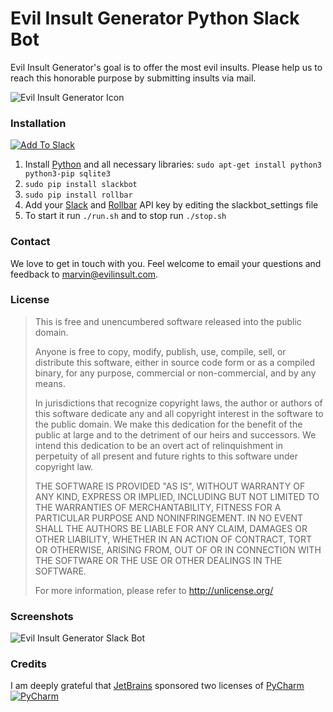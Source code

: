 # Evil Insult Generator Python Slack Bot

Evil Insult Generator's goal is to offer the most evil insults. Please help us to reach this honorable purpose by submitting insults
via mail.

![Evil Insult Generator Icon](https://cloud.githubusercontent.com/assets/22981912/19600664/5521d010-97a6-11e6-9f67-fec931b199d7.png)

### Installation

[![Add To Slack](https://cloud.githubusercontent.com/assets/23461319/20279296/4df779c4-aaa8-11e6-854b-c020210ff456.png)](https://slack.com/)

1. Install [Python](https://www.python.org/) and all necessary libraries: `sudo apt-get install python3 python3-pip sqlite3`
2. `sudo pip install slackbot`
3. `sudo pip install rollbar`
4. Add your [Slack](https://api.slack.com/) and [Rollbar](https://rollbar.com/) API key by editing the slackbot_settings file
5. To start it run `./run.sh` and to stop run `./stop.sh`

### Contact

We love to get in touch with you. Feel welcome to email your questions and feedback to [marvin@evilinsult.com](mailto:marvin@evilinsult.com).

### License
> This is free and unencumbered software released into the public domain.
> 
> Anyone is free to copy, modify, publish, use, compile, sell, or
> distribute this software, either in source code form or as a compiled
> binary, for any purpose, commercial or non-commercial, and by any
> means.
> 
> In jurisdictions that recognize copyright laws, the author or authors
> of this software dedicate any and all copyright interest in the
> software to the public domain. We make this dedication for the benefit
> of the public at large and to the detriment of our heirs and
> successors. We intend this dedication to be an overt act of
> relinquishment in perpetuity of all present and future rights to this
> software under copyright law.
> 
> THE SOFTWARE IS PROVIDED "AS IS", WITHOUT WARRANTY OF ANY KIND,
> EXPRESS OR IMPLIED, INCLUDING BUT NOT LIMITED TO THE WARRANTIES OF
> MERCHANTABILITY, FITNESS FOR A PARTICULAR PURPOSE AND NONINFRINGEMENT.
> IN NO EVENT SHALL THE AUTHORS BE LIABLE FOR ANY CLAIM, DAMAGES OR
> OTHER LIABILITY, WHETHER IN AN ACTION OF CONTRACT, TORT OR OTHERWISE,
> ARISING FROM, OUT OF OR IN CONNECTION WITH THE SOFTWARE OR THE USE OR
> OTHER DEALINGS IN THE SOFTWARE.
> 
> For more information, please refer to <http://unlicense.org/>

### Screenshots

![Evil Insult Generator Slack Bot](https://cloud.githubusercontent.com/assets/23509199/20364325/f1e4313a-ac42-11e6-8310-0d66ed8603bc.PNG)

### Credits

I am deeply grateful that [JetBrains](https://www.jetbrains.com/) sponsored two licenses of [PyCharm](https://www.jetbrains.com/pycharm/)
[![PyCharm](https://cloud.githubusercontent.com/assets/24652575/21313697/9ee48a0a-c5f3-11e6-9f73-4765f784e75e.png)](https://www.jetbrains.com/pycharm/)
